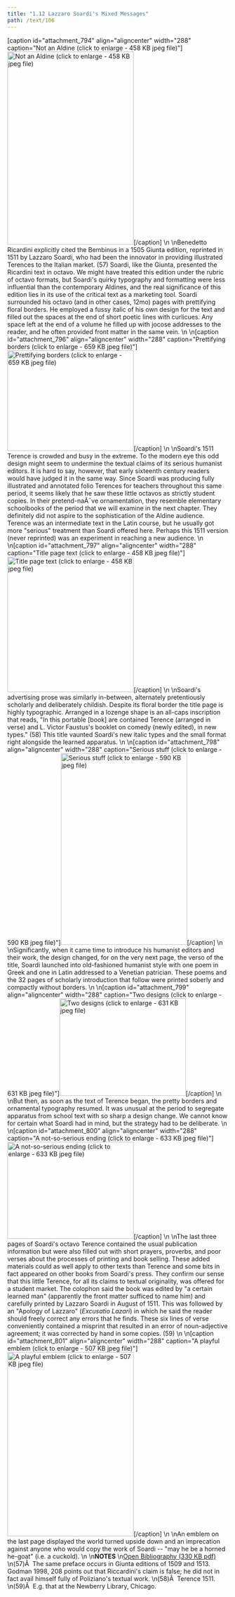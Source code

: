 ```yaml
---
title: "1.12 Lazzaro Soardi's Mixed Messages"
path: /text/106
---
```

[caption id="attachment_794" align="aligncenter" width="288" caption="Not an Aldine (click to enlarge - 458 KB jpeg file)"]<a rel="pop-up" href="http://www.humanismforsale.org/text/images_full/1.00_Chapter_One/Wing-ZP-535.S-6755-HVC-Pugillari,-title-page.jpg"><img class="size-full wp-image-794" title="wing-zp-535s-6755-hvc-pugillari-title-page-thumb" src="http://www.humanismforsale.org/text/wp-content/uploads/2008/11/wing-zp-535s-6755-hvc-pugillari-title-page-thumb.jpg" alt="Not an Aldine (click to enlarge - 458 KB jpeg file)" width="288" height="440" /></a>[/caption]\n\nBenedetto Ricardini explicitly cited the Bembinus in a 1505 Giunta edition, reprinted in 1511 by Lazzaro Soardi, who had been the innovator in providing illustrated Terences to the Italian market. (57) Soardi, like the Giunta, presented the Ricardini text in octavo. We might have treated this edition under the rubric of octavo formats, but Soardi's quirky typography and formatting were less influential than the contemporary Aldines, and the real significance of this edition lies in its use of the critical text as a marketing tool. Soardi surrounded his octavo (and in other cases, 12mo) pages with prettifying floral borders. He employed a fussy italic of his own design for the text and filled out the spaces at the end of short poetic lines with curlicues. Any space left at the end of a volume he filled up with jocose addresses to the reader, and he often provided front matter in the same vein.\n\n[caption id="attachment_796" align="aligncenter" width="288" caption="Prettifying  borders (click to enlarge - 659 KB jpeg file)"]<a rel="pop-up" href="http://www.humanismforsale.org/text/images_full/1.00_Chapter_One/Wing-ZP-535.S-6755-HVC-Pugillari,-pg.10v-11r.jpg"><img class="size-full wp-image-796" title="wing-zp-535s-6755-hvc-pugillari-pg10v-11r-thumb" src="http://www.humanismforsale.org/text/wp-content/uploads/2008/11/wing-zp-535s-6755-hvc-pugillari-pg10v-11r-thumb.jpg" alt="Prettifying  borders (click to enlarge - 659 KB jpeg file)" width="288" height="229" /></a>[/caption]\n\nSoardi's 1511 Terence is crowded and busy in the extreme. To the modern eye this odd design might seem to undermine the textual claims of its serious humanist editors. It is hard to say, however, that early sixteenth century readers would have judged it in the same way. Since Soardi was producing fully illustrated and annotated folio Terences for teachers throughout this same period, it seems likely that he saw these little octavos as strictly student copies. In their pretend-naÃ¯ve ornamentation, they resemble elementary schoolbooks of the period that we will examine in the next chapter. They definitely did not aspire to the sophistication of the Aldine audience. Terence was an intermediate text in the Latin course, but he usually got more "serious" treatment than Soardi offered here. Perhaps this 1511 version (never reprinted) was an experiment in reaching a new audience.\n\n[caption id="attachment_797" align="aligncenter" width="288" caption="Title page text (click to enlarge - 458 KB jpeg file)"]<a rel="pop-up" href="http://www.humanismforsale.org/text/images_full/1.00_Chapter_One/Wing-ZP-535.S-6755-HVC-Pugillari,-title-page.jpg"><img class="size-full wp-image-797" title="wing-zp-535s-6755-hvc-pugillari-title-page-detail-thumb" src="http://www.humanismforsale.org/text/wp-content/uploads/2008/11/wing-zp-535s-6755-hvc-pugillari-title-page-detail-thumb.jpg" alt="Title page text (click to enlarge - 458 KB jpeg file)" width="288" height="309" /></a>[/caption]\n\nSoardi's advertising prose was similarly in-between, alternately pretentiously scholarly and deliberately childish. Despite its floral border the title page is highly typographic. Arranged in a lozenge shape is an all-caps inscription that reads, "In this portable [book] are contained Terence (arranged in verse) and L. Victor Faustus's booklet on comedy (newly edited), in new types." (58) This title vaunted Soardi's new italic types and the small format right alongside the learned apparatus.\n\n[caption id="attachment_798" align="aligncenter" width="288" caption="Serious stuff (click to enlarge - 590 KB jpeg file)"]<a rel="pop-up" href="http://www.humanismforsale.org/text/images_full/1.00_Chapter_One/Wing-ZP-535.S-6755-HVC-Pugillari,-pg.-t.p-verso-AA2-recto.jpg"><img class="size-full wp-image-798" title="wing-zp-535s-6755-hvc-pugillari-pg-tp-verso-aa2-recto-thumb" src="http://www.humanismforsale.org/text/wp-content/uploads/2008/11/wing-zp-535s-6755-hvc-pugillari-pg-tp-verso-aa2-recto-thumb.jpg" alt="Serious stuff (click to enlarge - 590 KB jpeg file)" width="288" height="437" /></a>[/caption]\n\nSignificantly, when it came time to introduce his humanist editors and their work, the design changed, for on the very next page, the verso of the title, Soardi launched into old-fashioned humanist style with one poem in Greek and one in Latin addressed to a Venetian patrician. These poems and the 32 pages of scholarly introduction that follow were printed soberly and compactly without borders.\n\n[caption id="attachment_799" align="aligncenter" width="288" caption="Two designs (click to enlarge - 631 KB jpeg file)"]<a rel="pop-up" href="http://www.humanismforsale.org/text/images_full/1.00_Chapter_One/Wing-ZP-535.S-6755-HVC-Pugillari,-pg.8v-9r.jpg"><img class="size-full wp-image-799" title="wing-zp-535s-6755-hvc-pugillari-pg8v-9r-thumb" src="http://www.humanismforsale.org/text/wp-content/uploads/2008/11/wing-zp-535s-6755-hvc-pugillari-pg8v-9r-thumb.jpg" alt="Two designs (click to enlarge - 631 KB jpeg file)" width="288" height="222" /></a>[/caption]\n\nBut then, as soon as the text of Terence began, the pretty borders and ornamental typography resumed. It was unusual at the period to segregate apparatus from school text with so sharp a design change. We cannot know for certain what Soardi had in mind, but the strategy had to be deliberate.\n\n[caption id="attachment_800" align="aligncenter" width="288" caption="A not-so-serious ending (click to enlarge - 633 KB jpeg file)"]<a rel="pop-up" href="http://www.humanismforsale.org/text/images_full/1.00_Chapter_One/Wing-ZP-535.S-6755-HVC-Pugillari,-pg.135v-136r.jpg"><img class="size-full wp-image-800" title="wing-zp-535s-6755-hvc-pugillari-pg135v-136r-thumb" src="http://www.humanismforsale.org/text/wp-content/uploads/2008/11/wing-zp-535s-6755-hvc-pugillari-pg135v-136r-thumb.jpg" alt="A not-so-serious ending (click to enlarge - 633 KB jpeg file)" width="288" height="221" /></a>[/caption]\n\nThe last three pages of Soardi's octavo Terence contained the usual publication information but were also filled out with short prayers, proverbs, and poor verses about the processes of printing and book selling. These added materials could as well apply to other texts than Terence and some bits in fact appeared on other books from Soardi's press. They confirm our sense that this little Terence, for all its claims to textual originality, was offered for a student market. The colophon said the book was edited by "a certain learned man" (apparently the front matter sufficed to name him) and carefully printed by Lazzaro Soardi in August of 1511. This was followed by an "Apology of Lazzaro" (<em>Excusatio Lazari</em>) in which he said the reader should freely correct any errors that he finds. These six lines of verse conveniently contained a misprint that resulted in an error of noun-adjective agreement; it was corrected by hand in some copies. (59)\n\n[caption id="attachment_801" align="aligncenter" width="288" caption="A playful emblem (click to enlarge - 507 KB jpeg file)"]<a rel="pop-up" href="http://www.humanismforsale.org/text/images_full/1.00_Chapter_One/Wing-ZP-535.S-6755-HVC-Pugillari,-last-page.jpg"><img class="size-full wp-image-801" title="wing-zp-535s-6755-hvc-pugillari-last-page-thumb" src="http://www.humanismforsale.org/text/wp-content/uploads/2008/11/wing-zp-535s-6755-hvc-pugillari-last-page-thumb.jpg" alt="A playful emblem (click to enlarge - 507 KB jpeg file)" width="288" height="420" /></a>[/caption]\n\nAn emblem on the last page displayed the world turned upside down and an imprecation against anyone who would copy the work of Soardi -- "may he be a horned he-goat" (i.e. a cuckold).\n\n<strong>NOTES</strong>\n<a href="http://www.humanismforsale.org/bibliography.pdf" target="new">Open Bibliography (330 KB pdf)</a>\n(57)Â  The same preface occurs in Giunta editions of 1509 and 1513. Godman 1998, 208 points out that Riccardini's claim is false; he did not in fact avail himself fully of Poliziano's textual work.\n(58)Â  Terence 1511.\n(59)Â  E.g. that at the Newberry Library, Chicago.
